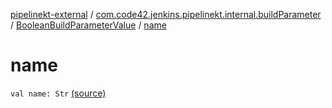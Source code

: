 [pipelinekt-external](../../index.md) / [com.code42.jenkins.pipelinekt.internal.buildParameter](../index.md) / [BooleanBuildParameterValue](index.md) / [name](./name.md)

# name

`val name: Str` [(source)](https://github.com/code42/pipelinekt/tree/master/internal/src/main/kotlin/com/code42/jenkins/pipelinekt/internal/buildParameter/BooleanBuildParameterValue.kt#L9)